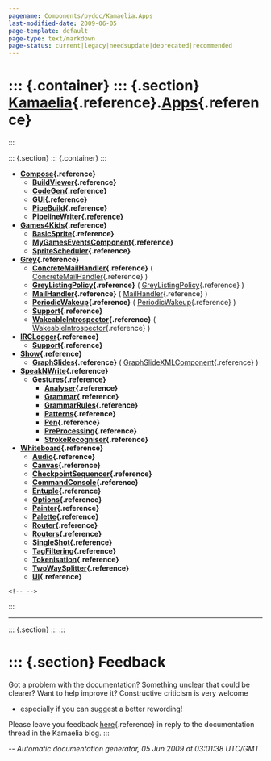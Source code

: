 ```yaml
---
pagename: Components/pydoc/Kamaelia.Apps
last-modified-date: 2009-06-05
page-template: default
page-type: text/markdown
page-status: current|legacy|needsupdate|deprecated|recommended
---
```

::: {.container}
::: {.section}
[Kamaelia](/Components/pydoc/Kamaelia.html){.reference}.[Apps](/Components/pydoc/Kamaelia.Apps.html){.reference}
================================================================================================================
:::

::: {.section}
::: {.container}
:::

-   **[Compose](/Components/pydoc/Kamaelia.Apps.Compose.html){.reference}**
    -   **[BuildViewer](/Components/pydoc/Kamaelia.Apps.Compose.BuildViewer.html){.reference}**
    -   **[CodeGen](/Components/pydoc/Kamaelia.Apps.Compose.CodeGen.html){.reference}**
    -   **[GUI](/Components/pydoc/Kamaelia.Apps.Compose.GUI.html){.reference}**
    -   **[PipeBuild](/Components/pydoc/Kamaelia.Apps.Compose.PipeBuild.html){.reference}**
    -   **[PipelineWriter](/Components/pydoc/Kamaelia.Apps.Compose.PipelineWriter.html){.reference}**
-   **[Games4Kids](/Components/pydoc/Kamaelia.Apps.Games4Kids.html){.reference}**
    -   **[BasicSprite](/Components/pydoc/Kamaelia.Apps.Games4Kids.BasicSprite.html){.reference}**
    -   **[MyGamesEventsComponent](/Components/pydoc/Kamaelia.Apps.Games4Kids.MyGamesEventsComponent.html){.reference}**
    -   **[SpriteScheduler](/Components/pydoc/Kamaelia.Apps.Games4Kids.SpriteScheduler.html){.reference}**
-   **[Grey](/Components/pydoc/Kamaelia.Apps.Grey.html){.reference}**
    -   **[ConcreteMailHandler](/Components/pydoc/Kamaelia.Apps.Grey.ConcreteMailHandler.html){.reference}**
        (
        [ConcreteMailHandler](/Components/pydoc/Kamaelia.Apps.Grey.ConcreteMailHandler.ConcreteMailHandler.html){.reference}
        )
    -   **[GreyListingPolicy](/Components/pydoc/Kamaelia.Apps.Grey.GreyListingPolicy.html){.reference}**
        (
        [GreyListingPolicy](/Components/pydoc/Kamaelia.Apps.Grey.GreyListingPolicy.GreyListingPolicy.html){.reference}
        )
    -   **[MailHandler](/Components/pydoc/Kamaelia.Apps.Grey.MailHandler.html){.reference}**
        (
        [MailHandler](/Components/pydoc/Kamaelia.Apps.Grey.MailHandler.MailHandler.html){.reference}
        )
    -   **[PeriodicWakeup](/Components/pydoc/Kamaelia.Apps.Grey.PeriodicWakeup.html){.reference}**
        (
        [PeriodicWakeup](/Components/pydoc/Kamaelia.Apps.Grey.PeriodicWakeup.PeriodicWakeup.html){.reference}
        )
    -   **[Support](/Components/pydoc/Kamaelia.Apps.Grey.Support.html){.reference}**
    -   **[WakeableIntrospector](/Components/pydoc/Kamaelia.Apps.Grey.WakeableIntrospector.html){.reference}**
        (
        [WakeableIntrospector](/Components/pydoc/Kamaelia.Apps.Grey.WakeableIntrospector.WakeableIntrospector.html){.reference}
        )
-   **[IRCLogger](/Components/pydoc/Kamaelia.Apps.IRCLogger.html){.reference}**
    -   **[Support](/Components/pydoc/Kamaelia.Apps.IRCLogger.Support.html){.reference}**
-   **[Show](/Components/pydoc/Kamaelia.Apps.Show.html){.reference}**
    -   **[GraphSlides](/Components/pydoc/Kamaelia.Apps.Show.GraphSlides.html){.reference}**
        (
        [GraphSlideXMLComponent](/Components/pydoc/Kamaelia.Apps.Show.GraphSlides.GraphSlideXMLComponent.html){.reference}
        )
-   **[SpeakNWrite](/Components/pydoc/Kamaelia.Apps.SpeakNWrite.html){.reference}**
    -   **[Gestures](/Components/pydoc/Kamaelia.Apps.SpeakNWrite.Gestures.html){.reference}**
        -   **[Analyser](/Components/pydoc/Kamaelia.Apps.SpeakNWrite.Gestures.Analyser.html){.reference}**
        -   **[Grammar](/Components/pydoc/Kamaelia.Apps.SpeakNWrite.Gestures.Grammar.html){.reference}**
        -   **[GrammarRules](/Components/pydoc/Kamaelia.Apps.SpeakNWrite.Gestures.GrammarRules.html){.reference}**
        -   **[Patterns](/Components/pydoc/Kamaelia.Apps.SpeakNWrite.Gestures.Patterns.html){.reference}**
        -   **[Pen](/Components/pydoc/Kamaelia.Apps.SpeakNWrite.Gestures.Pen.html){.reference}**
        -   **[PreProcessing](/Components/pydoc/Kamaelia.Apps.SpeakNWrite.Gestures.PreProcessing.html){.reference}**
        -   **[StrokeRecogniser](/Components/pydoc/Kamaelia.Apps.SpeakNWrite.Gestures.StrokeRecogniser.html){.reference}**
-   **[Whiteboard](/Components/pydoc/Kamaelia.Apps.Whiteboard.html){.reference}**
    -   **[Audio](/Components/pydoc/Kamaelia.Apps.Whiteboard.Audio.html){.reference}**
    -   **[Canvas](/Components/pydoc/Kamaelia.Apps.Whiteboard.Canvas.html){.reference}**
    -   **[CheckpointSequencer](/Components/pydoc/Kamaelia.Apps.Whiteboard.CheckpointSequencer.html){.reference}**
    -   **[CommandConsole](/Components/pydoc/Kamaelia.Apps.Whiteboard.CommandConsole.html){.reference}**
    -   **[Entuple](/Components/pydoc/Kamaelia.Apps.Whiteboard.Entuple.html){.reference}**
    -   **[Options](/Components/pydoc/Kamaelia.Apps.Whiteboard.Options.html){.reference}**
    -   **[Painter](/Components/pydoc/Kamaelia.Apps.Whiteboard.Painter.html){.reference}**
    -   **[Palette](/Components/pydoc/Kamaelia.Apps.Whiteboard.Palette.html){.reference}**
    -   **[Router](/Components/pydoc/Kamaelia.Apps.Whiteboard.Router.html){.reference}**
    -   **[Routers](/Components/pydoc/Kamaelia.Apps.Whiteboard.Routers.html){.reference}**
    -   **[SingleShot](/Components/pydoc/Kamaelia.Apps.Whiteboard.SingleShot.html){.reference}**
    -   **[TagFiltering](/Components/pydoc/Kamaelia.Apps.Whiteboard.TagFiltering.html){.reference}**
    -   **[Tokenisation](/Components/pydoc/Kamaelia.Apps.Whiteboard.Tokenisation.html){.reference}**
    -   **[TwoWaySplitter](/Components/pydoc/Kamaelia.Apps.Whiteboard.TwoWaySplitter.html){.reference}**
    -   **[UI](/Components/pydoc/Kamaelia.Apps.Whiteboard.UI.html){.reference}**

```{=html}
<!-- -->
```
:::


------------------------------------------------------------------------

::: {.section}
:::
:::

::: {.section}
Feedback
========

Got a problem with the documentation? Something unclear that could be
clearer? Want to help improve it? Constructive criticism is very welcome
- especially if you can suggest a better rewording!

Please leave you feedback
[here](../../../cgi-bin/blog/blog.cgi?rm=viewpost&nodeid=1142023701){.reference}
in reply to the documentation thread in the Kamaelia blog.
:::

*\-- Automatic documentation generator, 05 Jun 2009 at 03:01:38 UTC/GMT*
